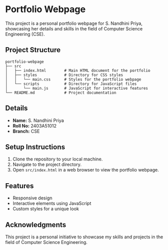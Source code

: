 # Portfolio Webpage

This project is a personal portfolio webpage for S. Nandhini Priya, showcasing her details and skills in the field of Computer Science Engineering (CSE).

## Project Structure

```
portfolio-webpage
├── src
│   ├── index.html        # Main HTML document for the portfolio
│   ├── styles            # Directory for CSS styles
│   │   └── main.css      # Styles for the portfolio webpage
│   └── scripts           # Directory for JavaScript files
│       └── main.js       # JavaScript for interactive features
└── README.md             # Project documentation
```

## Details

- **Name:** S. Nandhini Priya
- **Roll No:** 2403A51012
- **Branch:** CSE

## Setup Instructions

1. Clone the repository to your local machine.
2. Navigate to the project directory.
3. Open `src/index.html` in a web browser to view the portfolio webpage.

## Features

- Responsive design
- Interactive elements using JavaScript
- Custom styles for a unique look

## Acknowledgments

This project is a personal initiative to showcase my skills and projects in the field of Computer Science Engineering.